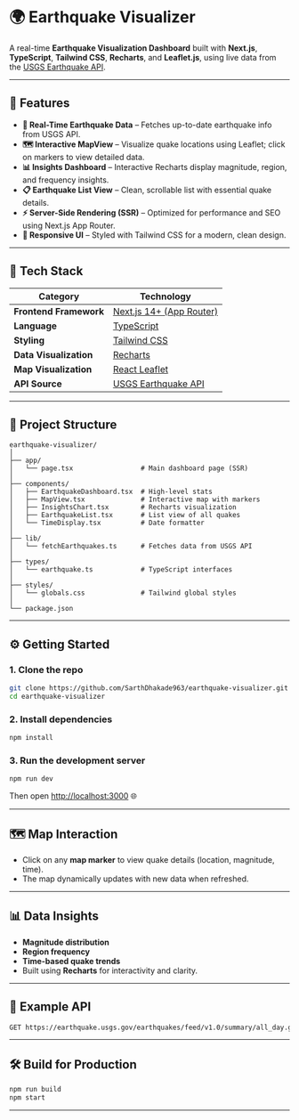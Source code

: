 
# 🌍 Earthquake Visualizer

A real-time **Earthquake Visualization Dashboard** built with **Next.js**, **TypeScript**, **Tailwind CSS**, **Recharts**, and **Leaflet.js**, using live data from the [USGS Earthquake API](https://earthquake.usgs.gov/earthquakes/feed/v1.0/geojson.php).

---

## 🚀 Features

* **📡 Real-Time Earthquake Data** – Fetches up-to-date earthquake info from USGS API.
* **🗺️ Interactive MapView** – Visualize quake locations using Leaflet; click on markers to view detailed data.
* **📊 Insights Dashboard** – Interactive Recharts display magnitude, region, and frequency insights.
* **📋 Earthquake List View** – Clean, scrollable list with essential quake details.
* **⚡ Server-Side Rendering (SSR)** – Optimized for performance and SEO using Next.js App Router.
* **🎨 Responsive UI** – Styled with Tailwind CSS for a modern, clean design.

---

## 🧩 Tech Stack

| Category               |  Technology                                                                           |
| ---------------------- | ------------------------------------------------------------------------------------ |
| **Frontend Framework** | [Next.js 14+ (App Router)](https://nextjs.org/)                                      |
| **Language**           | [TypeScript](https://www.typescriptlang.org/)                                        |
| **Styling**            | [Tailwind CSS](https://tailwindcss.com/)                                             |
| **Data Visualization** | [Recharts](https://recharts.org/en-US/)                                              |
| **Map Visualization**  | [React Leaflet](https://react-leaflet.js.org/)                                       |
| **API Source**         | [USGS Earthquake API](https://earthquake.usgs.gov/earthquakes/feed/v1.0/geojson.php) |

---

## 🧠 Project Structure

```
earthquake-visualizer/
│
├── app/
│   └── page.tsx                 # Main dashboard page (SSR)
│
├── components/
│   ├── EarthquakeDashboard.tsx  # High-level stats
│   ├── MapView.tsx              # Interactive map with markers
│   ├── InsightsChart.tsx        # Recharts visualization
│   ├── EarthquakeList.tsx       # List view of all quakes
│   └── TimeDisplay.tsx          # Date formatter
│
├── lib/
│   └── fetchEarthquakes.ts      # Fetches data from USGS API
│
├── types/
│   └── earthquake.ts            # TypeScript interfaces
│
├── styles/
│   └── globals.css              # Tailwind global styles
│
└── package.json
```

---

## ⚙️ Getting Started

### 1. Clone the repo

```bash
git clone https://github.com/SarthDhakade963/earthquake-visualizer.git
cd earthquake-visualizer
```

### 2. Install dependencies

```bash
npm install
```

### 3. Run the development server

```bash
npm run dev
```

Then open [http://localhost:3000](http://localhost:3000) 🌐

---

## 🗺️ Map Interaction

* Click on any **map marker** to view quake details (location, magnitude, time).
* The map dynamically updates with new data when refreshed.

---

## 📊 Data Insights

* **Magnitude distribution**
* **Region frequency**
* **Time-based quake trends**
* Built using **Recharts** for interactivity and clarity.

---

## 🧪 Example API

```bash
GET https://earthquake.usgs.gov/earthquakes/feed/v1.0/summary/all_day.geojson
```

---

## 🛠️ Build for Production

```bash
npm run build
npm start
```

---

